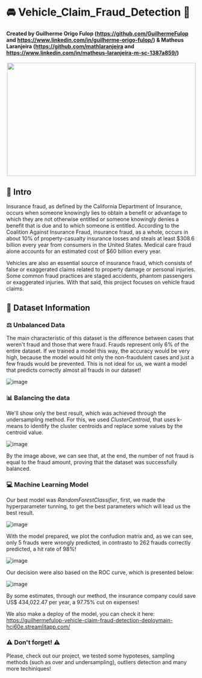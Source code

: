 #  :oncoming_automobile: Vehicle_Claim_Fraud_Detection :money_with_wings:

#### Created by Guilherme Origo Fulop (https://github.com/GuilhermeFulop __and__ https://www.linkedin.com/in/guilherme-origo-fulop/) & Matheus Laranjeira (https://github.com/mathlaranjeira __and__ https://www.linkedin.com/in/matheus-laranjeira-m-sc-1387a859/)

<img width="500" height="300" style="display: block; margin-left: auto; margin-right: auto" src="https://www.supergraph.nl/wp-content/uploads/2015/12/insurancefraud.png">

## :blue_book: Intro
Insurance fraud, as defined by the California Department of Insurance, occurs when someone knowingly lies to obtain a benefit or advantage to which they are not otherwise entitled or someone knowingly denies a benefit that is due and to which someone is entitled. According to the Coalition Against Insurance Fraud, insurance fraud, as a whole, occurs in about 10% of property-casualty insurance losses and steals at least $308.6 billion every year from consumers in the United States. Medical care fraud alone accounts for an estimated cost of \$60 billion every year.

Vehicles are also an essential source of insurance fraud, which consists of false or exaggerated claims related to property damage or personal injuries. Some common fraud practices are staged accidents, phantom passengers or exaggerated injuries. With that said, this project focuses on vehicle fraud claims.

## :book: Dataset Information

### :balance_scale: Unbalanced Data

The main characteristic of this dataset is the difference between cases that weren't fraud and those that were fraud. Frauds represent only 6% of the entire dataset. If we trained a model this way, the accuracy would be very high, because the model would hit only the non-fraudulent cases and just a few frauds would be prevented. This is not ideal for us, we want a model that predicts correctly almost all frauds in our dataset!

![image](https://user-images.githubusercontent.com/103580606/196768827-425f7c43-fa01-49c1-9022-444091ee35c9.png)

### :bar_chart: Balancing the data

We'll show only the best result, which was achieved through the undersampling method. For this, we used _ClusterCentroid_, that uses k-means to identify the cluster centroids and replace some values by the centroid value.

![image](https://user-images.githubusercontent.com/103580606/196771303-a74281e3-a6ce-40f1-ba96-7021edb374fc.png)

By the image above, we can see that, at the end, the number of not fraud is equal to the fraud amount, proving that the dataset was successfully balanced.

### :computer: Machine Learning Model

Our best model was _RandomForestClassifier_, first, we made the hyperparameter tunning, to get the best parameters which will lead us the best result.

![image](https://user-images.githubusercontent.com/103580606/196772073-79bfd00b-07f0-42f7-afac-83d847aaac8f.png)

With the model prepared, we plot the confudion matrix and, as we can see, only 5 frauds were wrongly predicted, in contrasto to 262 frauds correctly predicted, a hit rate of 98%!

![image](https://user-images.githubusercontent.com/103580606/196772364-fb2cb5b1-3528-487c-82d8-5ba070c41d21.png)

Our decision were also based on the ROC curve, which is presented below:

![image](https://user-images.githubusercontent.com/100421970/196779432-a174779c-54c4-4fed-8dc8-b15738ac63a5.png)

By some estimates, through our method, the insurance company could save US$ 434,022.47 per year, a 97.75% cut on expenses!

We also make a deploy of the model, you can check it here: https://guilhermefulop-vehicle-claim-fraud-detection-deploymain-hcj60e.streamlitapp.com/

###  :warning: Don't forget! :warning:

Please, check out our project, we tested some hypoteses, sampling methods (such as over and undersampling), outliers detection and many more techiniques!
